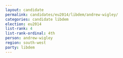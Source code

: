 ```yaml
---
layout: candidate
permalink: candidates/eu2014/libdem/andrew-wigley/
categories: candidate libdem
election: eu2014
list-rank: 4
list-rank-ordinal: 4th
person: andrew-wigley
region: south-west
party: libdem
---
```

